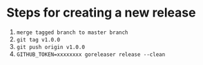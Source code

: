 # Steps for creating a new release

1. `merge tagged branch to master branch`
2. `git tag v1.0.0`
3. `git push origin v1.0.0`
4. `GITHUB_TOKEN=xxxxxxxx goreleaser release --clean`
